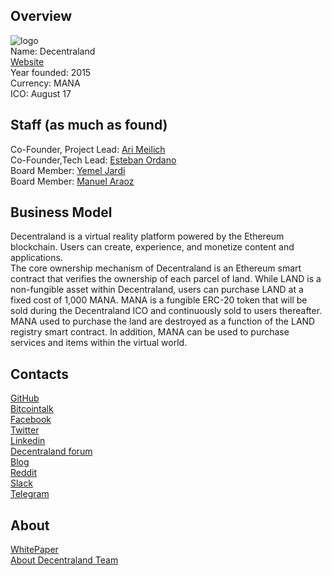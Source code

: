 ## Overview
![logo](../projects/logo/decentraland.png)  
Name: Decentraland  
[Website](https://decentraland.org/)  
Year founded: 2015    
Currency: MANA  
ICO: August 17  
## Staff (as much as found) 
Co-Founder, Project Lead: [Ari Meilich](../people/ari_meilich.md)  
Co-Founder,Tech Lead: [Esteban Ordano](../people/esteban_ordano.md)  
Board Member: [Yemel Jardi](../people/yemel_jardi.md)  
Board Member: [Manuel Araoz](../people/manuel_araoz.md)  
## Business Model
Decentraland is a virtual reality platform powered by the Ethereum blockchain. Users can create, experience, and monetize content and applications.  
The core ownership mechanism of Decentraland is an Ethereum smart contract that verifies the ownership of each parcel of land. While LAND is a non-fungible asset within Decentraland, users can purchase LAND at a fixed cost of 1,000 MANA.
MANA is a fungible ERC-20 token that will be sold during the Decentraland ICO and continuously sold to users thereafter. MANA used to purchase the land are destroyed as a function of the LAND registry smart contract. In addition, MANA can be used to purchase services and items within the virtual world.
## Contacts
[GitHub](https://github.com/decentraland)  
[Bitcointalk](https://bitcointalk.org/index.php?topic=2065128.0)   
[Facebook](https://www.facebook.com/decentraland)   
[Twitter](https://twitter.com/decentraland)  
[Linkedin](https://www.linkedin.com/company-beta/24779981/)   
[Decentraland forum](https://forum.decentraland.org/)    
[Blog](https://blog.decentraland.org/)    
[Reddit](https://www.reddit.com/r/decentraland/)  
[Slack](https://slack.decentraland.org/)  
[Telegram](https://t.me/decentraland)  
## About
[WhitePaper](https://decentraland.org/whitepaper.pdf)  
[About Decentraland Team](https://blog.decentraland.org/introducing-the-decentraland-team-3071f7c947a)
